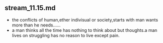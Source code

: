 ## stream_11.15.md
* the conflicts of human,ether indivisual or society,starts with man wants more than he needs......
* a man thinks all the time has nothing to think about but thoughts.a man lives on struggling has no reason to live except pain.
